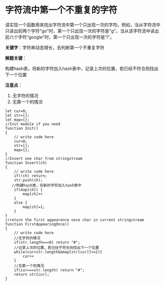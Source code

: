 # 字符流中第一个不重复的字符

请实现一个函数用来找出字符流中第一个只出现一次的字符。例如，当从字符流中只读出前两个字符"go"时，第一个只出现一次的字符是"g"。当从该字符流中读出前六个字符“google"时，第一个只出现一次的字符是"l"。

**关键字**：字符串动态增长，去判断第一个不重复字符

**解题关键**：

构建hash表，将新的字符加入hash表中，记录上次的位置，若已经不符合则找出下一个位置

**注意点**：

1. 无字符的情况
2. 无第一个的情况

```
let cur=0;
let str=[];
let map={};
//Init module if you need
function Init()
{
    // write code here
    cur=0;
    str=[];
    map={};
}
//Insert one char from stringstream
function Insert(ch)
{
    // write code here
    if(!ch) return;
    str.push(ch);
   //构建hash表，将新的字符加入hash表中
    if(map[ch]) {
        map[ch]++
    }
    else {
        map[ch]=1;
    }
}
//return the first appearence once char in current stringstream
function FirstAppearingOnce()
{
    // write code here
    //无字符的情况
    if(str.length===0) return "#";
    //记录上次的位置，若已经不符合则找出下一个位置
    while(cur<str.length&&map[str[cur]]>=2){
        cur++
    }
    //无第一个的情况
    if(cur===str.length) return "#";
    return str[cur];
}
```

